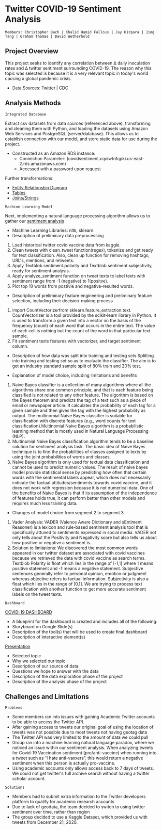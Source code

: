 # Twitter COVID-19 Sentiment Analysis
    Members: Christopher Bach | Khalid Hamid Fallous | Jay Hirpara | Jing Tang | Graham Thomas | David Wetherhold

  
## Project Overview
This project seeks to identify any correlation between ∆ daily inoculation rates and ∆ twitter sentiment surrounding COVID-19. The reason why this topic was selected is because it is a very relevant topic in today's world causing a global pandemic crisis.
      
  - Data Sources: [Twitter](https://www.trackmyhashtag.com/blog/free-twitter-datasets/) | [CDC](https://covid.cdc.gov/covid-data-tracker/#datatracker-home)

## Analysis Methods
    Integrated Database  
Extract csv datasets from data sources (referenced above), transforming and cleaning them with Python, and loading the datasets using Amazon Web Services and PostgreSQL (server/database). This allows us to establish connection with our model, and store static data for use during the project.
- Constructed as an Amazon RDS instance: 
    - Connection Parameter: (covidsentiment.cqciwtn1qpki.us-east-2.rds.amazonaws.com)
    - Accessed with a password upon request
<p>
  
Further transformations:
  - [Entity Relationship Diagram](https://github.com/GManage/Twitter-COVID-19-Sentiment-Analysis/blob/9ab668f1fcd96a28bcabaf22c940531f12dbc8ed/02.Database/UpdatedDBStructure.png)
  - [Tables](https://github.com/GManage/Twitter-COVID-19-Sentiment-Analysis/blob/9ab668f1fcd96a28bcabaf22c940531f12dbc8ed/02.Database/02.CreateTables.ipynb)
  - [Joins/Strings](https://github.com/GManage/Twitter-COVID-19-Sentiment-Analysis/blob/9ab668f1fcd96a28bcabaf22c940531f12dbc8ed/02.Database/12.LoadCSVtoDB.ipynb)
 <p>
   
    Machine Learning Model

Next, implementing a natural language processing algorithm allows us to gather our [sentiment analysis](https://github.com/GManage/Twitter-COVID-19-Sentiment-Analysis/blob/702f821038f6f4596ff8908df69acc57ed5bbd80/03.Machine_Learning/Sentiment_Analysis_MNBclassifier_D2.ipynb)
- Machine Learning Libraries: nltk, sklearn 
- Description of preliminary data preprocessing
1. Load historical twitter covid vaccine data from kaggle. 
2. Clean tweets with clean_tweet function(regex), tokenize and get ready for text classification. Also, clean up function for removing hashtags, URL's, mentions, and retweets.
3. Apply Textblob.sentiment.polarity and Textblob.sentiment.subjectivity, ready for sentiment analysis. 
4. Apply analyze_sentiment function on tweet texts to label texts with sentiment range from -1 (negative) to 1(positve). 
5. Plot top 10 words from postivie and negative-resulted words. 

- Description of preliminary feature engineering and preliminary feature selection, including their decision-making process
1. Import CountVectorizerfrom sklearn.feature_extraction.text. CountVectorizer is a tool provided by the scikit-learn library in Python. It is used to transform a given text into a vector on the basis of the frequency (count) of each word that occurs in the entire text. The value of each cell is nothing but the count of the word in that particular text sample.
2. Fit sentiment texts features with vectorizer, and target sentiment column. 

- Description of how data was split into training and testing sets
Splitting into training and testing set so as to evaluate the classifier. The aim is to get an industry standard sample split of 80% train and 20% test.
     
- Explanation of model choice, including limitations and benefits
1. Naive Bayes classifier is a collection of many algorithms where all the algorithms share one common principle, and that is each feature being classified is not related to any other feature. The algorithm is based on the Bayes theorem and predicts the tag of a text such as a piece of email or newspaper article. It calculates the probability of each tag for a given sample and then gives the tag with the highest probability as output.
The multinomial Naive Bayes classifier is suitable for classification with discrete features (e.g., word counts for text classification).Multinomial Naive Bayes algorithm is a probabilistic learning method that is mostly used in Natural Language Processing (NLP). 
2. Multinomial Naive Bayes classification algorithm tends to be a baseline solution for sentiment analysis task. The basic idea of Naive Bayes technique is to find the probabilities of classes assigned to texts by using the joint probabilities of words and classes.
3. Naive Bayes algorithm is only used for textual data classification and cannot be used to predict numeric values. The result of naive bayes model provide statistical sense by predicting how often that certain words with the sentimental labels appear, which does not necessarily indicate the factual attitudes/sentiments towards covid vaccine, and it does not work with regression because it is not numerical data. One of the benefits of Naive Bayes is that if its assumption of the independence of features holds true, it can perform better than other models and requires much less training data. 

- Changes of model choice from segment 2 to segment 3
1. Vader Analysis: VADER (Valence Aware Dictionary and sEntiment Reasoner) is a lexicon and rule-based sentiment analysis tool that is specifically attuned to sentiments expressed in social media. VADER not only tells about the Positivity and Negativity score but also tells us about how positive or negative a sentiment is.
5. Solution to limitations: We discovered the most common words appeared in our twitter dataset are associated with covid vaccines because we retrieved the data with covid vaccine as search terms. Textblob Polarity is float which lies in the range of [-1,1] where 1 means positive statement and -1 means a negative statement. Subjective sentences generally refer to personal opinion, emotion or judgment whereas objective refers to factual information. Subjectivity is also a float which lies in the range of [0,1]. We are trying to process text classification with another function to get more accurate sentiment labels on the tweet texts. 
<p>
  
    Dashboard
  [COVID-19 DASHBOARD](https://public.tableau.com/app/profile/jay.s.hirpara/viz/COVID-19Dashboard_16313779892960/COVID-19Dashboard?publish=yes)
- A blueprint for the dashboard is created and includes all of the following:
- Storyboard on Google Slide(s)
- Description of the tool(s) that will be used to create final dashboard
- Description of interactive element(s)
<p>
  
 [Presentation](https://docs.google.com/presentation/d/1mDPH7XcgGB0oe8LvYLOQ0zkui6xMUB3WQaB8qf4a__4/edit?usp=sharing)
- Selected topic
- Why we selected our topic
- Description of our source of data
- Questions we hope to answer with the data
- Description of the data exploration phase of the project
- Description of the analysis phase of the project

## Challenges and Limitations
    Problems
- Some members ran into issues with gaining Academic Twitter accounts to be able to access the Twitter API.
- After gaining access to tweets our original goal of using the location of tweets was not possible due to most tweets not having geotag data
- The Twitter API was very limited to the amount of data we could pull
- Group ran into a machine learning natural language paradox, where we noticed an issue within our sentiment analysis. When analyzing tweets for Covid-19 Vaccination sentiment 
(pro/anti-vaccine) when running into a tweet such as “I hate anti-vaxxers”, this would return a negative sentiment when this person is actually pro-vaccine.
- Using academic accounts only allows access back to 7 days of tweets. We could not get twitter's full archive search without having a twitter scholar account. 
<p>
    
    Solutions
- Members had to submit extra information to the Twitter developers platform to qualify for academic research accounts
- Due to lack of geodata, the team decided to switch to using twitter sentiment over time, rather than region
- The group decided to use a Kaggle Dataset, which provided us with tweets from December 21, 2020. 
